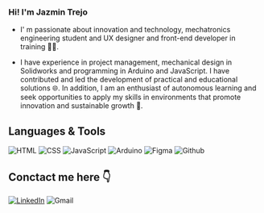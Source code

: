 ### Hi! I'm Jazmin Trejo

- I' m passionate about innovation and technology, mechatronics engineering student and UX designer and front-end developer in training 👩‍💻. 

- I have experience in project management, mechanical design in Solidworks and programming in Arduino and JavaScript. I have contributed and led the development of practical and educational solutions 🌐. In addition, I am an enthusiast of autonomous learning and seek opportunities to apply my skills in environments that promote innovation and sustainable growth 🌱.

## Languages & Tools 
![HTML](https://img.shields.io/badge/-HTML5-E34F26?logo=html5&logoColor=white&style=flat)
![CSS](https://img.shields.io/badge/-CSS3-1572B6?logo=css3&logoColor=white&style=flat)
![JavaScript](https://img.shields.io/badge/-JavaScript-F7DF1E?logo=javascript&logoColor=black&style=flat)
![Arduino](https://img.shields.io/badge/-Arduino-00979D?logo=arduino&logoColor=white&style=flat)
![Figma](https://img.shields.io/badge/-Figma-F24E1E?logo=figma&logoColor=white&style=flat)
![Github](https://img.shields.io/badge/-Github-black?logo=github&logoColor=white&style=flat) 

## Conctact me here 👇
[![LinkedIn](https://img.shields.io/badge/-LinkedIn-blue?logo=linkedin&logoColor=white&style=flat)](https://www.linkedin.com/in/jazmintrejoperez/)
![Gmail](https://img.shields.io/badge/-trejazmine@gmail.com-FC1212?logo=gmail&logoColor=white&style=flat)
